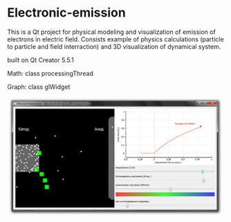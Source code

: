 # Electronic-emission
This is a Qt project for physical modeling and visualization of emission of electrons in electric field.
Consists example of physics calculations (particle to particle and field interraction) and 3D visualization of dynamical system.

built on Qt Creator 5.5.1

Math:
class processingThread

Graph:
class glWidget


![Screenshot](emit.png "Green photon moves to the Anode")
